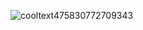 ![cooltext475830772709343](https://github.com/user-attachments/assets/0fd205f1-d225-4f89-be54-50f657a42ba5)
